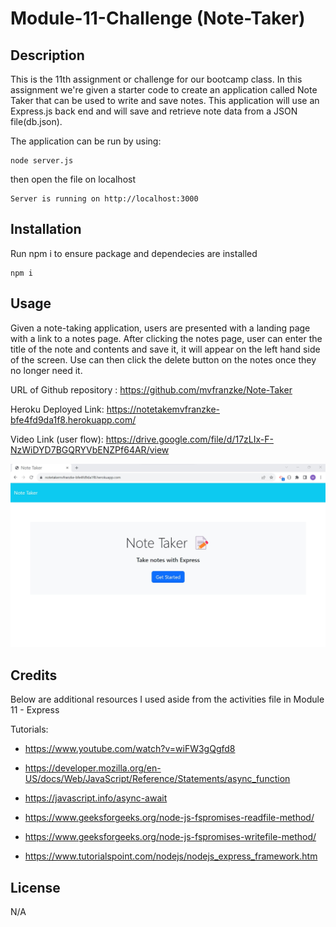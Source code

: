 # Module-11-Challenge (Note-Taker)
## Description
This is the 11th assignment or challenge for our bootcamp class. In this assignment we're given a starter code to create an application called Note Taker that can be used to write and save notes. This application will use an Express.js back end and will save and retrieve note data from a JSON file(db.json).

The application can be run by using:

```
node server.js
```

then open the file on localhost

```
Server is running on http://localhost:3000
```

## Installation
Run npm i to ensure package and dependecies are installed

```
npm i
```

## Usage
Given a note-taking application, users are presented with a landing page with a link to a notes page. After clicking the notes page, user can enter the title of the note and contents and save it, it will appear on the left hand side of the screen. Use can then click the delete button on the notes once they no longer need it.

URL of Github repository : https://github.com/mvfranzke/Note-Taker

Heroku Deployed Link: https://notetakemvfranzke-bfe4fd9da1f8.herokuapp.com/

Video Link (user flow): https://drive.google.com/file/d/17zLIx-F-NzWiDYD7BGQRYVbENZPf64AR/view

![Deployed Page](screenshot.jpg)

## Credits

Below are additional resources I used aside from the activities file in Module 11 - Express   

Tutorials:
* https://www.youtube.com/watch?v=wiFW3gQgfd8

* https://developer.mozilla.org/en-US/docs/Web/JavaScript/Reference/Statements/async_function
* https://javascript.info/async-await
* https://www.geeksforgeeks.org/node-js-fspromises-readfile-method/
* https://www.geeksforgeeks.org/node-js-fspromises-writefile-method/
* https://www.tutorialspoint.com/nodejs/nodejs_express_framework.htm

## License
N/A

